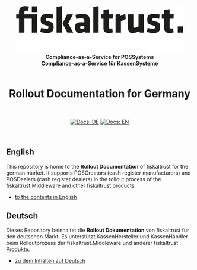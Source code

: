 <div align="center">
<img alt="fiskaltrust" src="./images/fiskaltrust-icon.png" width="450" />
<br/>
<strong>Compliance-as-a-Service for POSSystems</strong>
<br/>
<strong>Compliance-as-a-Service für KassenSysteme</strong>
<br/>
<br/>
<h1>Rollout Documentation for Germany</h1>
<br/>
</div>
<p align="center">
<a href="./i18n/de/introduction.md"><img alt="Docs: DE" src="https://img.shields.io/badge/docs-DE-blue" /></a>
<a href="./introduction.md"><img alt="Docs: EN" src="https://img.shields.io/badge/docs-EN-blue" /></a>
</p>
<br/>

## English

This repository is home to the **Rollout Documentation** of fiskaltrust for the german market. It supports POSCreators (cash register manufacturers) and POSDealers (cash register dealers) in the rollout process of the fiskaltrust.Middleware and other fiskaltrust products. 

* [to the contents in English](introduction.md)

## Deutsch

Dieses Repository beinhaltet die **Rollout Dokumentation** von fiskaltrust für den deutschen Markt. Es unterstützt KassenHersteller und KassenHändler beim Rolloutprozess der fiskaltrust.Middleware und anderer fiskaltrust Produkte. 

* [zu dem Inhalten auf Deutsch](i18n/de/introduction.md)
